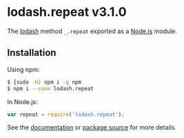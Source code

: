 # lodash.repeat v3.1.0

The [lodash](https://lodash.com/) method `_.repeat` exported as a [Node.js](https://nodejs.org/) module.

## Installation

Using npm:
```bash
$ {sudo -H} npm i -g npm
$ npm i --save lodash.repeat
```

In Node.js:
```js
var repeat = require('lodash.repeat');
```

See the [documentation](https://lodash.com/docs#repeat) or [package source](https://github.com/lodash/lodash/blob/3.1.0-npm-packages/lodash.repeat) for more details.
